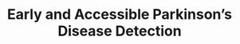 ---
layout: page
title: Early and Accessible Parkinson’s Disease Detection
description: Moncrief Summer Internship project at the Computational Visualization Center under the mentorship of Dr. Chandrajit Bajaj at the Oden Institute. Progressive AI using multi-modality differential diagnosis for individualized intervention in the treatment of Parkinson's disease.
img: /assets/img/cvcapdm.png
redirect: ../assets/pdf/cvc.pdf
importance: 1
category: project
---